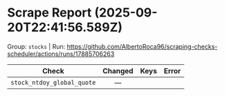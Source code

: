 # Scrape Report (2025-09-20T22:41:56.589Z)

Group: `stocks`  |  Run: https://github.com/AlbertoRoca96/scraping-checks-scheduler/actions/runs/17885706263

| Check | Changed | Keys | Error |
|---|:---:|:--|:--|
| `stock_ntdoy_global_quote` | — |  |  |
